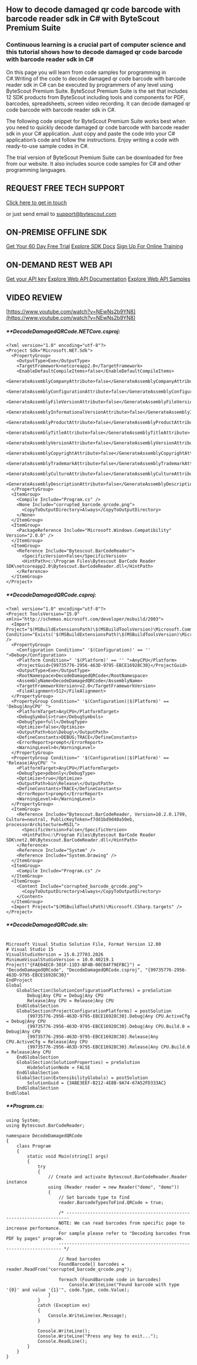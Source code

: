 ## How to decode damaged qr code barcode with barcode reader sdk in C# with ByteScout Premium Suite

### Continuous learning is a crucial part of computer science and this tutorial shows how to decode damaged qr code barcode with barcode reader sdk in C#

On this page you will learn from code samples for programming in C#.Writing of the code to decode damaged qr code barcode with barcode reader sdk in C# can be executed by programmers of any level using ByteScout Premium Suite. ByteScout Premium Suite is the set that includes 12 SDK products from ByteScout including tools and components for PDF, barcodes, spreadsheets, screen video recording. It can decode damaged qr code barcode with barcode reader sdk in C#.

The following code snippet for ByteScout Premium Suite works best when you need to quickly decode damaged qr code barcode with barcode reader sdk in your C# application. Just copy and paste the code into your C# application’s code and follow the instructions. Enjoy writing a code with ready-to-use sample codes in C#.

The trial version of ByteScout Premium Suite can be downloaded for free from our website. It also includes source code samples for C# and other programming languages.

## REQUEST FREE TECH SUPPORT

[Click here to get in touch](https://bytescout.zendesk.com/hc/en-us/requests/new?subject=ByteScout%20Premium%20Suite%20Question)

or just send email to [support@bytescout.com](mailto:support@bytescout.com?subject=ByteScout%20Premium%20Suite%20Question) 

## ON-PREMISE OFFLINE SDK 

[Get Your 60 Day Free Trial](https://bytescout.com/download/web-installer?utm_source=github-readme)
[Explore SDK Docs](https://bytescout.com/documentation/index.html?utm_source=github-readme)
[Sign Up For Online Training](https://academy.bytescout.com/)


## ON-DEMAND REST WEB API

[Get your API key](https://pdf.co/documentation/api?utm_source=github-readme)
[Explore Web API Documentation](https://pdf.co/documentation/api?utm_source=github-readme)
[Explore Web API Samples](https://github.com/bytescout/ByteScout-SDK-SourceCode/tree/master/PDF.co%20Web%20API)

## VIDEO REVIEW

[https://www.youtube.com/watch?v=NEwNs2b9YN8](https://www.youtube.com/watch?v=NEwNs2b9YN8)




<!-- code block begin -->

##### ****DecodeDamagedQRCode.NETCore.csproj:**
    
```
<?xml version="1.0" encoding="utf-8"?>
<Project Sdk="Microsoft.NET.Sdk">
  <PropertyGroup>
    <OutputType>Exe</OutputType>
    <TargetFramework>netcoreapp2.0</TargetFramework>
    <EnableDefaultCompileItems>false</EnableDefaultCompileItems>
    <GenerateAssemblyCompanyAttribute>false</GenerateAssemblyCompanyAttribute>
    <GenerateAssemblyConfigurationAttribute>false</GenerateAssemblyConfigurationAttribute>
    <GenerateAssemblyFileVersionAttribute>false</GenerateAssemblyFileVersionAttribute>
    <GenerateAssemblyInformationalVersionAttribute>false</GenerateAssemblyInformationalVersionAttribute>
    <GenerateAssemblyProductAttribute>false</GenerateAssemblyProductAttribute>
    <GenerateAssemblyTitleAttribute>false</GenerateAssemblyTitleAttribute>
    <GenerateAssemblyVersionAttribute>false</GenerateAssemblyVersionAttribute>
    <GenerateAssemblyCopyrightAttribute>false</GenerateAssemblyCopyrightAttribute>
    <GenerateAssemblyTrademarkAttribute>false</GenerateAssemblyTrademarkAttribute>
    <GenerateAssemblyCultureAttribute>false</GenerateAssemblyCultureAttribute>
    <GenerateAssemblyDescriptionAttribute>false</GenerateAssemblyDescriptionAttribute>
  </PropertyGroup>
  <ItemGroup>
    <Compile Include="Program.cs" />
    <None Include="corrupted_barcode_qrcode.png">
      <CopyToOutputDirectory>Always</CopyToOutputDirectory>
    </None>
  </ItemGroup>
  <ItemGroup>
    <PackageReference Include="Microsoft.Windows.Compatibility" Version="2.0.0" />
  </ItemGroup>
  <ItemGroup>
    <Reference Include="Bytescout.BarCodeReader">
      <SpecificVersion>False</SpecificVersion>
      <HintPath>c:\Program Files\Bytescout BarCode Reader SDK\netcoreapp2.0\Bytescout.BarCodeReader.dll</HintPath>
    </Reference>
  </ItemGroup>
</Project>
```

<!-- code block end -->    

<!-- code block begin -->

##### ****DecodeDamagedQRCode.csproj:**
    
```
<?xml version="1.0" encoding="utf-8"?>
<Project ToolsVersion="15.0" xmlns="http://schemas.microsoft.com/developer/msbuild/2003">
  <Import Project="$(MSBuildExtensionsPath)\$(MSBuildToolsVersion)\Microsoft.Common.props" Condition="Exists('$(MSBuildExtensionsPath)\$(MSBuildToolsVersion)\Microsoft.Common.props')" />
  <PropertyGroup>
    <Configuration Condition=" '$(Configuration)' == '' ">Debug</Configuration>
    <Platform Condition=" '$(Platform)' == '' ">AnyCPU</Platform>
    <ProjectGuid>{99735776-2956-463D-9795-EBCE16928C30}</ProjectGuid>
    <OutputType>Exe</OutputType>
    <RootNamespace>DecodeDamagedQRCode</RootNamespace>
    <AssemblyName>DecodeDamagedQRCode</AssemblyName>
    <TargetFrameworkVersion>v2.0</TargetFrameworkVersion>
    <FileAlignment>512</FileAlignment>
  </PropertyGroup>
  <PropertyGroup Condition=" '$(Configuration)|$(Platform)' == 'Debug|AnyCPU' ">
    <PlatformTarget>AnyCPU</PlatformTarget>
    <DebugSymbols>true</DebugSymbols>
    <DebugType>full</DebugType>
    <Optimize>false</Optimize>
    <OutputPath>bin\Debug\</OutputPath>
    <DefineConstants>DEBUG;TRACE</DefineConstants>
    <ErrorReport>prompt</ErrorReport>
    <WarningLevel>4</WarningLevel>
  </PropertyGroup>
  <PropertyGroup Condition=" '$(Configuration)|$(Platform)' == 'Release|AnyCPU' ">
    <PlatformTarget>AnyCPU</PlatformTarget>
    <DebugType>pdbonly</DebugType>
    <Optimize>true</Optimize>
    <OutputPath>bin\Release\</OutputPath>
    <DefineConstants>TRACE</DefineConstants>
    <ErrorReport>prompt</ErrorReport>
    <WarningLevel>4</WarningLevel>
  </PropertyGroup>
  <ItemGroup>
    <Reference Include="Bytescout.BarCodeReader, Version=10.2.0.1799, Culture=neutral, PublicKeyToken=f7dd1bd9d40a50eb, processorArchitecture=MSIL">
      <SpecificVersion>False</SpecificVersion>
      <HintPath>c:\Program Files\Bytescout BarCode Reader SDK\net2.00\Bytescout.BarCodeReader.dll</HintPath>
    </Reference>
    <Reference Include="System" />
    <Reference Include="System.Drawing" />
  </ItemGroup>
  <ItemGroup>
    <Compile Include="Program.cs" />
  </ItemGroup>
  <ItemGroup>
    <Content Include="corrupted_barcode_qrcode.png">
      <CopyToOutputDirectory>Always</CopyToOutputDirectory>
    </Content>
  </ItemGroup>
  <Import Project="$(MSBuildToolsPath)\Microsoft.CSharp.targets" />
</Project>
```

<!-- code block end -->    

<!-- code block begin -->

##### ****DecodeDamagedQRCode.sln:**
    
```

Microsoft Visual Studio Solution File, Format Version 12.00
# Visual Studio 15
VisualStudioVersion = 15.0.27703.2026
MinimumVisualStudioVersion = 10.0.40219.1
Project("{FAE04EC0-301F-11D3-BF4B-00C04F79EFBC}") = "DecodeDamagedQRCode", "DecodeDamagedQRCode.csproj", "{99735776-2956-463D-9795-EBCE16928C30}"
EndProject
Global
	GlobalSection(SolutionConfigurationPlatforms) = preSolution
		Debug|Any CPU = Debug|Any CPU
		Release|Any CPU = Release|Any CPU
	EndGlobalSection
	GlobalSection(ProjectConfigurationPlatforms) = postSolution
		{99735776-2956-463D-9795-EBCE16928C30}.Debug|Any CPU.ActiveCfg = Debug|Any CPU
		{99735776-2956-463D-9795-EBCE16928C30}.Debug|Any CPU.Build.0 = Debug|Any CPU
		{99735776-2956-463D-9795-EBCE16928C30}.Release|Any CPU.ActiveCfg = Release|Any CPU
		{99735776-2956-463D-9795-EBCE16928C30}.Release|Any CPU.Build.0 = Release|Any CPU
	EndGlobalSection
	GlobalSection(SolutionProperties) = preSolution
		HideSolutionNode = FALSE
	EndGlobalSection
	GlobalSection(ExtensibilityGlobals) = postSolution
		SolutionGuid = {3ABE3EEF-B212-4E8B-9A74-67A52FD333AC}
	EndGlobalSection
EndGlobal

```

<!-- code block end -->    

<!-- code block begin -->

##### ****Program.cs:**
    
```
using System;
using Bytescout.BarCodeReader;

namespace DecodeDamagedQRCode
{
    class Program
    {
        static void Main(string[] args)
        {
            try
            {
                // Create and activate Bytescout.BarCodeReader.Reader instance
                using (Reader reader = new Reader("demo", "demo"))
                {
                    // Set barcode type to find
                    reader.BarcodeTypesToFind.QRCode = true;

                    /* -----------------------------------------------------------------------
                    NOTE: We can read barcodes from specific page to increase performance.
                    For sample please refer to "Decoding barcodes from PDF by pages" program.
                    ----------------------------------------------------------------------- */

                    // Read barcodes
                    FoundBarcode[] barcodes = reader.ReadFrom("corrupted_barcode_qrcode.png");

                    foreach (FoundBarcode code in barcodes)
                        Console.WriteLine("Found barcode with type '{0}' and value '{1}'", code.Type, code.Value);
                }
            }
            catch (Exception ex)
            {
                Console.WriteLine(ex.Message);
            }

            Console.WriteLine();
            Console.WriteLine("Press any key to exit...");
            Console.ReadLine();
        }
    }
}
```

<!-- code block end -->